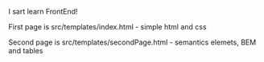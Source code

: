 I sart learn FrontEnd!

First page is src/templates/index.html - simple html and css

Second page is src/templates/secondPage.html - semantics elemets, BEM and tables
